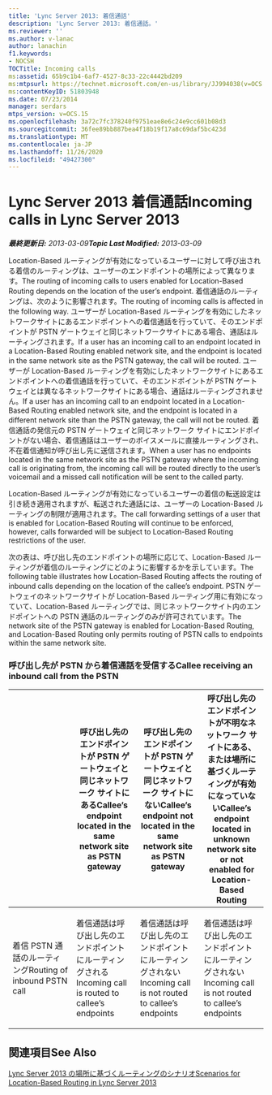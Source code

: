 ```yaml
---
title: 'Lync Server 2013: 着信通話'
description: 'Lync Server 2013: 着信通話。'
ms.reviewer: ''
ms.author: v-lanac
author: lanachin
f1.keywords:
- NOCSH
TOCTitle: Incoming calls
ms:assetid: 65b9c1b4-6af7-4527-8c33-22c4442bd209
ms:mtpsurl: https://technet.microsoft.com/en-us/library/JJ994038(v=OCS.15)
ms:contentKeyID: 51803948
ms.date: 07/23/2014
manager: serdars
mtps_version: v=OCS.15
ms.openlocfilehash: 3a72c7fc378240f9751eae8e6c24e9cc601b08d3
ms.sourcegitcommit: 36fee89bb887bea4f18b19f17a8c69daf5bc423d
ms.translationtype: MT
ms.contentlocale: ja-JP
ms.lasthandoff: 11/26/2020
ms.locfileid: "49427300"
---
```

# <a name="incoming-calls-in-lync-server-2013"></a><span data-ttu-id="28a53-103">Lync Server 2013 着信通話</span><span class="sxs-lookup"><span data-stu-id="28a53-103">Incoming calls in Lync Server 2013</span></span>

<div data-xmlns="http://www.w3.org/1999/xhtml">

<div class="topic" data-xmlns="http://www.w3.org/1999/xhtml" data-msxsl="urn:schemas-microsoft-com:xslt" data-cs="https://msdn.microsoft.com/">

<div data-asp="https://msdn2.microsoft.com/asp">



</div>

<div id="mainSection">

<div id="mainBody"><span data-ttu-id="28a53-104">

<span> </span></span><span class="sxs-lookup"><span data-stu-id="28a53-104">

<span> </span></span></span>

<span data-ttu-id="28a53-105">_**最終更新日:** 2013-03-09_</span><span class="sxs-lookup"><span data-stu-id="28a53-105">_**Topic Last Modified:** 2013-03-09_</span></span>

<span data-ttu-id="28a53-106">Location-Based ルーティングが有効になっているユーザーに対して呼び出される着信のルーティングは、ユーザーのエンドポイントの場所によって異なります。</span><span class="sxs-lookup"><span data-stu-id="28a53-106">The routing of incoming calls to users enabled for Location-Based Routing depends on the location of the user’s endpoint.</span></span> <span data-ttu-id="28a53-107">着信通話のルーティングは、次のように影響されます。</span><span class="sxs-lookup"><span data-stu-id="28a53-107">The routing of incoming calls is affected in the following way.</span></span> <span data-ttu-id="28a53-108">ユーザーが Location-Based ルーティングを有効にしたネットワークサイトにあるエンドポイントへの着信通話を行っていて、そのエンドポイントが PSTN ゲートウェイと同じネットワークサイトにある場合、通話はルーティングされます。</span><span class="sxs-lookup"><span data-stu-id="28a53-108">If a user has an incoming call to an endpoint located in a Location-Based Routing enabled network site, and the endpoint is located in the same network site as the PSTN gateway, the call will be routed.</span></span> <span data-ttu-id="28a53-109">ユーザーが Location-Based ルーティングを有効にしたネットワークサイトにあるエンドポイントへの着信通話を行っていて、そのエンドポイントが PSTN ゲートウェイとは異なるネットワークサイトにある場合、通話はルーティングされません。</span><span class="sxs-lookup"><span data-stu-id="28a53-109">If a user has an incoming call to an endpoint located in a Location-Based Routing enabled network site, and the endpoint is located in a different network site than the PSTN gateway, the call will not be routed.</span></span> <span data-ttu-id="28a53-110">着信通話の発信元の PSTN ゲートウェイと同じネットワーク サイトにエンドポイントがない場合、着信通話はユーザーのボイスメールに直接ルーティングされ、不在着信通知が呼び出し先に送信されます。</span><span class="sxs-lookup"><span data-stu-id="28a53-110">When a user has no endpoints located in the same network site as the PSTN gateway where the incoming call is originating from, the incoming call will be routed directly to the user’s voicemail and a missed call notification will be sent to the called party.</span></span>

<span data-ttu-id="28a53-111">Location-Based ルーティングが有効になっているユーザーの着信の転送設定は引き続き適用されますが、転送された通話には、ユーザーの Location-Based ルーティングの制限が適用されます。</span><span class="sxs-lookup"><span data-stu-id="28a53-111">The call forwarding settings of a user that is enabled for Location-Based Routing will continue to be enforced, however, calls forwarded will be subject to Location-Based Routing restrictions of the user.</span></span>

<span data-ttu-id="28a53-112">次の表は、呼び出し先のエンドポイントの場所に応じて、Location-Based ルーティングが着信のルーティングにどのように影響するかを示しています。</span><span class="sxs-lookup"><span data-stu-id="28a53-112">The following table illustrates how Location-Based Routing affects the routing of inbound calls depending on the location of the callee’s endpoint.</span></span> <span data-ttu-id="28a53-113">PSTN ゲートウェイのネットワークサイトが Location-Based ルーティング用に有効になっていて、Location-Based ルーティングでは、同じネットワークサイト内のエンドポイントへの PSTN 通話のルーティングのみが許可されています。</span><span class="sxs-lookup"><span data-stu-id="28a53-113">The network site of the PSTN gateway is enabled for Location-Based Routing, and Location-Based Routing only permits routing of PSTN calls to endpoints within the same network site.</span></span>

### <a name="callee-receiving-an-inbound-call-from-the-pstn"></a><span data-ttu-id="28a53-114">呼び出し先が PSTN から着信通話を受信する</span><span class="sxs-lookup"><span data-stu-id="28a53-114">Callee receiving an inbound call from the PSTN</span></span>

<table>
<colgroup>
<col style="width: 25%" />
<col style="width: 25%" />
<col style="width: 25%" />
<col style="width: 25%" />
</colgroup>
<thead>
<tr class="header">
<th></th>
<th><span data-ttu-id="28a53-115">呼び出し先のエンドポイントが PSTN ゲートウェイと同じネットワーク サイトにある</span><span class="sxs-lookup"><span data-stu-id="28a53-115">Callee’s endpoint located in the same network site as PSTN gateway</span></span></th>
<th><span data-ttu-id="28a53-116">呼び出し先のエンドポイントが PSTN ゲートウェイと同じネットワーク サイトにない</span><span class="sxs-lookup"><span data-stu-id="28a53-116">Callee’s endpoint not located in the same network site as PSTN gateway</span></span></th>
<th><span data-ttu-id="28a53-117">呼び出し先のエンドポイントが不明なネットワーク サイトにある、または場所に基づくルーティングが有効になっていない</span><span class="sxs-lookup"><span data-stu-id="28a53-117">Callee’s endpoint located in unknown network site or not enabled for Location-Based Routing</span></span></th>
</tr>
</thead>
<tbody>
<tr class="odd">
<td><p><span data-ttu-id="28a53-118">着信 PSTN 通話のルーティング</span><span class="sxs-lookup"><span data-stu-id="28a53-118">Routing of inbound PSTN call</span></span></p></td>
<td><p><span data-ttu-id="28a53-119">着信通話は呼び出し先のエンドポイントにルーティングされる</span><span class="sxs-lookup"><span data-stu-id="28a53-119">Incoming call is routed to callee’s endpoints</span></span></p></td>
<td><p><span data-ttu-id="28a53-120">着信通話は呼び出し先のエンドポイントにルーティングされない</span><span class="sxs-lookup"><span data-stu-id="28a53-120">Incoming call is not routed to callee’s endpoints</span></span></p></td>
<td><p><span data-ttu-id="28a53-121">着信通話は呼び出し先のエンドポイントにルーティングされない</span><span class="sxs-lookup"><span data-stu-id="28a53-121">Incoming call is not routed to callee’s endpoints</span></span></p></td>
</tr>
</tbody>
</table>

  

<div>

## <a name="see-also"></a><span data-ttu-id="28a53-122">関連項目</span><span class="sxs-lookup"><span data-stu-id="28a53-122">See Also</span></span>


[<span data-ttu-id="28a53-123">Lync Server 2013 の場所に基づくルーティングのシナリオ</span><span class="sxs-lookup"><span data-stu-id="28a53-123">Scenarios for Location-Based Routing in Lync Server 2013</span></span>](lync-server-2013-scenarios-for-location-based-routing.md)  
  

<span data-ttu-id="28a53-124"></div>

</div>

<span> </span>

</div>

</div>

</span><span class="sxs-lookup"><span data-stu-id="28a53-124"></div>

</div>

<span> </span>

</div>

</div>

</span></span></div>

